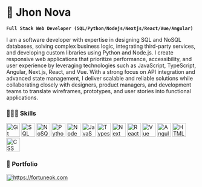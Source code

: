 # 🚀 Jhon Nova

**`Full Stack Web Developer (SQL/Python/Nodejs/Nextjs/React/Vue/Angular)`**

<p align="left">
I am a software developer with expertise in designing SQL and NoSQL databases, solving complex business logic, integrating third-party services, and developing custom libraries using Python and Node.js. I create responsive web applications that prioritize performance, accessibility, and user experience by leveraging technologies such as JavaScript, TypeScript, Angular, Next.js, React, and Vue. With a strong focus on API integration and advanced state management, I deliver scalable and reliable solutions while collaborating closely with designers, product managers, and development teams to translate wireframes, prototypes, and user stories into functional applications.
</p>

### 👨🏻‍💻 Skills

<p align="left">
	<img src="https://github.com/jhonnovax/jhonnovax/blob/main/assets/git-icon.svg" width="36" height="36" alt="Git" />
	<img src="https://github.com/jhonnovax/jhonnovax/blob/main/assets/sql-icon.svg" width="36" height="36" alt="SQL" />
	<img src="https://github.com/jhonnovax/jhonnovax/blob/main/assets/nosql-icon.svg" width="36" height="36" alt="NoSQL" />
	<img src="https://github.com/jhonnovax/jhonnovax/blob/main/assets/python-icon.svg" width="36" height="36" alt="Python" />
	<img src="https://github.com/jhonnovax/jhonnovax/blob/main/assets/node-icon.svg" width="36" height="36" alt="Node" />
	<img src="https://github.com/jhonnovax/jhonnovax/blob/main/assets/javascript-icon.svg" width="36" height="36" alt="JavaScript" />
	<img src="https://github.com/jhonnovax/jhonnovax/blob/main/assets/typescript-icon.svg" width="36" height="36" alt="Typescript" />
	<img src="https://github.com/jhonnovax/jhonnovax/blob/main/assets/nextjs-icon.svg" width="36" height="36" alt="Next" />
	<img src="https://github.com/jhonnovax/jhonnovax/blob/main/assets/react-icon.svg" width="36" height="36" alt="React" />
	<img src="https://github.com/jhonnovax/jhonnovax/blob/main/assets/vue-icon.svg" width="36" height="36" alt="Vue" />
	<img src="https://github.com/jhonnovax/jhonnovax/blob/main/assets/angular-icon.svg" width="36" height="36" alt="Angular" />
	<img src="https://github.com/jhonnovax/jhonnovax/blob/main/assets/html-icon.svg" width="36" height="36" alt="HTML" />
	<img src="https://github.com/jhonnovax/jhonnovax/blob/main/assets/css-icon.svg" width="36" height="36" alt="CSS" />
</p>

### 🚀 Portfolio
<p align="left">
	<a href="https://fortuneok.com" target="_blank" style="display: flex; align-items: center;">
		<img src="https://www.fortuneok.com/fortuneok.svg" width="18" height="18" alt="FortuneOK" /> https://fortuneok.com
	</a>
</p>
